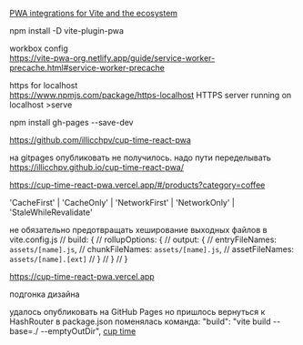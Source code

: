 [PWA integrations for Vite and the ecosystem](https://vite-pwa-org.netlify.app/)

npm install -D vite-plugin-pwa

workbox config  
https://vite-pwa-org.netlify.app/guide/service-worker-precache.html#service-worker-precache


https for localhost  
https://www.npmjs.com/package/https-localhost
  HTTPS server running on localhost
     >serve

npm install gh-pages --save-dev

https://github.com/illicchpv/cup-time-react-pwa

на gitpages опубликовать не получилось. надо пути переделывать
  https://illicchpv.github.io/cup-time-react-pwa/


https://cup-time-react-pwa.vercel.app/#/products?category=coffee

'CacheFirst' | 'CacheOnly' | 'NetworkFirst' | 'NetworkOnly' | 'StaleWhileRevalidate'

не обязательно предотвращать хеширование выходных файлов в vite.config.js
  // build: {
  //   rollupOptions: {
  //     output: {
  //       entryFileNames: `assets/[name].js`,
  //       chunkFileNames: `assets/[name].js`,
  //       assetFileNames: `assets/[name].[ext]`
  //     }
  //   }
  // }

https://cup-time-react-pwa.vercel.app

подгонка дизайна 

удалось опубликовать на GitHub Pages но пришлось вернуться к HashRouter
  в package.json поменялась команда:  "build": "vite build --base=./ --emptyOutDir", 
  [cup time](https://illicchpv.github.io/cup-time-react-pwa)
